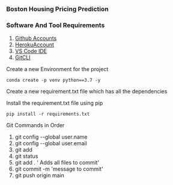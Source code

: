 ### Boston Housing Pricing Prediction


### Software And Tool Requirements

1. [Github Accounts](https://github.com)
2. [HerokuAccount](https://www.heroku.com/)
3. [VS Code IDE](https://code.visualstudio.com/)
4. [GitCLI](https://git-scm.com/book/en/v2/Getting-Started-The-Command-Line)

Create a new Environment for the project
```
conda create -p venv python==3.7 -y
```
Create a new requirement.txt file which has all the dependencies 

Install the requirement.txt file using pip
```
pip install -r requirements.txt
```
Git Commands in Order
1. git config --global user.name
2. git config --global user.email
3. git add <file>
4. git status
5. git add . ' Adds all files to commit'
6. git commit -m 'message to commit'
7. git push origin main